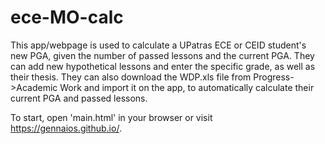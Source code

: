# ece-MO-calc
This app/webpage is used to calculate a UPatras ECE or CEID student's new PGA, given the number of passed lessons and the current PGA. They can add new hypothetical lessons and enter the specific grade, as well as their thesis. They can also download the WDP.xls file from Progress->Academic Work and import it on the app, to automatically calculate their current PGA and passed lessons.

To start, open 'main.html' in your browser or visit https://gennaios.github.io/.

